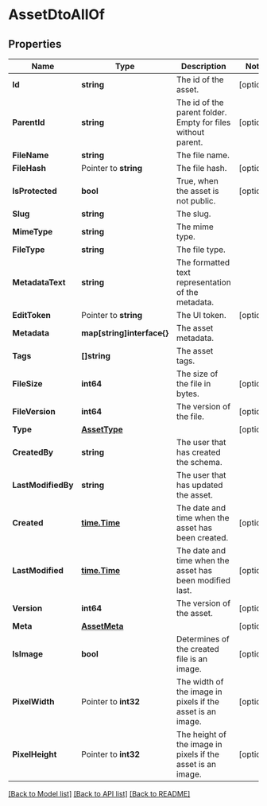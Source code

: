 # AssetDtoAllOf

## Properties

Name | Type | Description | Notes
------------ | ------------- | ------------- | -------------
**Id** | **string** | The id of the asset. | [optional] 
**ParentId** | **string** | The id of the parent folder. Empty for files without parent. | [optional] 
**FileName** | **string** | The file name. | 
**FileHash** | Pointer to **string** | The file hash. | [optional] 
**IsProtected** | **bool** | True, when the asset is not public. | [optional] 
**Slug** | **string** | The slug. | 
**MimeType** | **string** | The mime type. | 
**FileType** | **string** | The file type. | 
**MetadataText** | **string** | The formatted text representation of the metadata. | 
**EditToken** | Pointer to **string** | The UI token. | [optional] 
**Metadata** | **map[string]interface{}** | The asset metadata. | 
**Tags** | **[]string** | The asset tags. | 
**FileSize** | **int64** | The size of the file in bytes. | [optional] 
**FileVersion** | **int64** | The version of the file. | [optional] 
**Type** | [**AssetType**](AssetType.md) |  | [optional] 
**CreatedBy** | **string** | The user that has created the schema. | 
**LastModifiedBy** | **string** | The user that has updated the asset. | 
**Created** | [**time.Time**](time.Time.md) | The date and time when the asset has been created. | [optional] 
**LastModified** | [**time.Time**](time.Time.md) | The date and time when the asset has been modified last. | [optional] 
**Version** | **int64** | The version of the asset. | [optional] 
**Meta** | [**AssetMeta**](AssetMeta.md) |  | [optional] 
**IsImage** | **bool** | Determines of the created file is an image. | [optional] 
**PixelWidth** | Pointer to **int32** | The width of the image in pixels if the asset is an image. | [optional] 
**PixelHeight** | Pointer to **int32** | The height of the image in pixels if the asset is an image. | [optional] 

[[Back to Model list]](../README.md#documentation-for-models) [[Back to API list]](../README.md#documentation-for-api-endpoints) [[Back to README]](../README.md)


